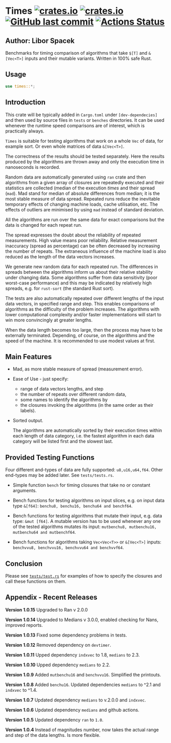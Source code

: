 # Times [![crates.io](https://img.shields.io/crates/v/times?logo=rust)](https://crates.io/crates/times) [![crates.io](https://img.shields.io/crates/d/times?logo=rust)](https://crates.io/crates/times) [![GitHub last commit](https://img.shields.io/github/last-commit/liborty/times/HEAD?logo=github)](https://github.com/liborty/times) [![Actions Status](https://github.com/liborty/times/actions/workflows/test.yml/badge.svg)](https://github.com/liborty/times/actions)

## Author: Libor Spacek

Benchmarks for timing comparison of algorithms that take `$[T]` and `&[Vec<T>]` inputs and their mutable
variants. Written in 100% safe Rust.

## Usage

```rust
use times::*;
```

## Introduction

This crate will be typically added in `Cargo.toml` under `[dev-dependecies]`  and then used by source files in `tests` or `benches` directories. It can be used whenever the runtime speed comparisons are of interest, which is practically always.

`Times` is suitable for testing algorithms that work on a whole `Vec` of data, for example sort. Or even whole matrices of data `&[Vec<T>]`.

The correctness of the results
should be tested separately. Here the results produced by the algorithms are thrown away and only the execution time in nanoseconds is recorded.

Random data are automatically generated using `ran` crate and then algorithms from a given array of closures are repeatedly executed and their statistics are collected (median of the execution *times* and their spread (`mad`). Mad stand for median of absolute differences from median; it is the most stable measure of data spread. Repeated runs reduce the inevitable temporary effects of changing machine loads, cache utilisation, etc. The effects of outliers are minimised by using `mad` instead of standard deviation.

All the algorithms are run over the same data for exact comparisons but the data is changed for each repeat run.

The spread expresses the doubt about the reliability of repeated measurements. High value means poor reliability. Relative measurement inaccuracy (spread as percentage) can be often decreased by increasing the number of repeats. The extraneous influence of the machine load is also reduced as the length of the data vectors increases.

We generate new random data for each repeated run. The differences in spreads between the algorithms inform us about their relative stability under changing data. Some algorithms suffer from data sensitivity (poor worst-case performance) and this may be indicated by relatively high spreads, e.g. for `rust-sort` (the standard Rust sort).

The tests are also automatically repeated over different lengths of the input data vectors, in specified range and step. This enables comparisons of algorithms as the difficulty of the problem increases. The algorithms with lower computational complexity and/or faster implementations will start to win more convincingly at greater lengths.

When the data length becomes too large, then the process may have to be externally terminated. Depending, of course, on the algorithms and the speed of the machine. It is recommended to use modest values at first.

## Main Features

* Mad, as more stable measure of spread (measurement error).

* Ease of Use - just specify:
  * range of data vectors lengths, and step
  * the number of repeats over different random data,
  * some names to identify the algorithms by
  * the closures invoking the algorithms (in the same order as their labels).

* Sorted output.

    The algorithms are automatically sorted by their execution times within each length of data category, i.e. the fastest algorithm in each data category will be listed first and the slowest last.

## Provided Testing Functions

Four different and-types of data are fully supported: `u8,u16,u64,f64`. Other end-types may be added later. See `tests/tests.rs`.

* Simple function `bench` for timing closures that take no or constant arguments.

* Bench functions for testing algorithms on input slices, e.g. on input data type `&[f64]`:
`benchu8, benchu16, benchu64 and benchf64`.

* Bench functions for testing algorithms that mutate their input, e.g. data type: `&mut [f64]`.
A mutable version has to be used whenever any one of the tested algorithms mutates its input:
`mutbenchu8, mutbenchu16, mutbenchu64 and mutbenchf64`.

* Bench functions for algorithms taking `Vec<Vec<T>>` or `&[Vec<T>]` inputs: `benchvvu8, benchvvu16, benchvvu64 and benchvvf64`.

## Conclusion

Please see [`tests/test.rs`](https://github.com/liborty/times/blob/main/tests/tests.rs) for examples of how to specify the closures and call these functions on them.

## Appendix - Recent Releases

**Version 1.0.15** Upgraded to Ran v 2.0.0

**Version 1.0.14** Upgraded to Medians v 3.0.0, enabled checking for Nans, improved reports.

**Version 1.0.13** Fixed some dependency problems in tests.

**Version 1.0.12** Removed dependency on `devtimer`.

**Version 1.0.11** Upped dependency `indxvec` to 1.8, `medians` to 2.3.

**Version 1.0.10** Upped dependency `medians` to 2.2.

**Version 1.0.9** Added `mutbenchu16` and `benchvvu16`. Simplified the printouts.

**Version 1.0.8** Added `benchu16`. Updated dependencies `medians` to ^2.1 and `indxvec` to ^1.4.

**Version 1.0.7** Updated dependency `medians` to v.2.0.0 and `indxvec`.

**Version 1.0.6** Updated dependency `medians` and github actions.

**Version 1.0.5** Updated dependency `ran` to `1.0`.

**Version 1.0.4** Instead of magnitudes number, now takes the actual range and step of the data lengths. Is more flexible.
